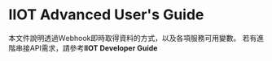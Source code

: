 # IIOT Advanced User's Guide

本文件說明透過Ｗebhook即時取得資料的方式，以及各項服務可用變數。
若有進階串接API需求，請參考**IIOT Developer Guide**

